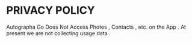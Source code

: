 # PRIVACY POLICY

Autographa Go Does Not Access Photes , Contacts , etc. on the App . At present we are not collecting usage data . 




